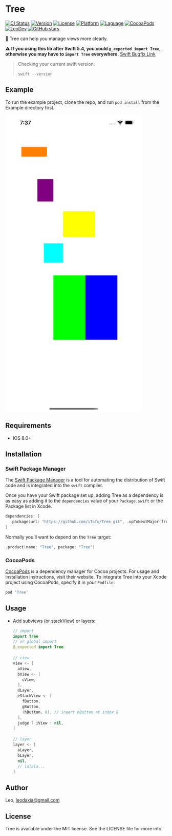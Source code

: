 # Tree

[![CI Status](https://img.shields.io/travis/iTofu/Tree.svg?style=flat)](https://travis-ci.org/iTofu/Tree)
[![Version](https://img.shields.io/cocoapods/v/Tree.svg?style=flat)](https://cocoapods.org/pods/Tree)
[![License](https://img.shields.io/cocoapods/l/Tree.svg?style=flat)](https://cocoapods.org/pods/Tree)
[![Platform](https://img.shields.io/cocoapods/p/Tree.svg?style=flat)](https://cocoapods.org/pods/Tree)
[![Laguage](https://img.shields.io/badge/language-Swift%20%26%20ObjC-orange.svg)](https://github.com/iTofu/Tree)
[![CocoaPods](https://img.shields.io/cocoapods/dt/Tree.svg)](https://cocoapods.org/pods/Tree)
[![LeoDev](https://img.shields.io/badge/blog-LeoDev.me-brightgreen.svg)](https://leodev.me)
[![GitHub stars](https://img.shields.io/github/stars/iTofu/Tree.svg?style=social&label=Star)](https://github.com/iTofu/Tree)

🎏 Tree can help you manage views more clearly.

⚠️ **If you using this lib after Swift 5.4, you could `@_exported import Tree`, otherwise you may have to `import Tree` everywhere.** [Swift Bugfix Link](https://forums.swift.org/t/exported-import-does-not-properly-export-custom-operators/39090)

> Checking your current swift version:
>  ```shell
>  swift --version
>  ```

## Example

To run the example project, clone the repo, and run `pod install` from the Example directory first.

<img src="https://raw.githubusercontent.com/iTofu/Tree/master/Misc/ScreenShot_01.png" width="428" height="926" alt="ScreenShot_01" align=center />

## Requirements

- iOS 8.0+

## Installation

### Swift Package Manager

The [Swift Package Manager](https://swift.org/package-manager/) is a tool for automating the distribution of Swift code and is integrated into the `swift` compiler.

Once you have your Swift package set up, adding Tree as a dependency is as easy as adding it to the `dependencies` value of your `Package.swift` or the Package list in Xcode.

```swift
dependencies: [
  .package(url: "https://github.com/iTofu/Tree.git", .upToNextMajor(from: "0.5.0"))
]
```

Normally you'll want to depend on the `Tree` target:

```swift
.product(name: "Tree", package: "Tree")
```

### CocoaPods

[CocoaPods](https://cocoapods.org) is a dependency manager for Cocoa projects. For usage and installation instructions, visit their website. To integrate Tree into your Xcode project using CocoaPods, specify it in your `Podfile`:

```ruby
pod 'Tree'
```

## Usage

- Add subviews (or stackView) or layers:

  ```swift
  // import
  import Tree
  // or global import
  @_exported import Tree

  // view
  view <- [
    aView,
    bView <- [
      cView,
    ],
    dLayer,
    eStackView <- [
      fButton,
      gButton,
      (hButton, 0), // insert hButton at index 0
    ],
    judge ? iView : nil,
  ]

  // layer
  layer <- [
    aLayer,
    bLayer,
    nil,
    // lalala...
  ]
  ```

## Author

Leo, leodaxia@gmail.com

## License

Tree is available under the MIT license. See the LICENSE file for more info.
